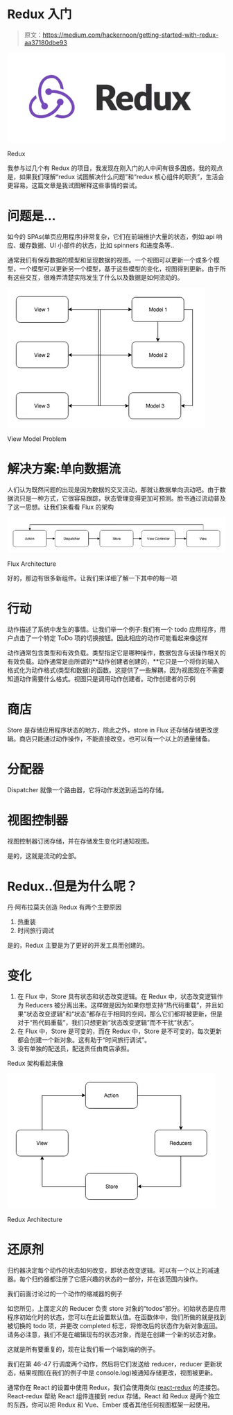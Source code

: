 # Redux 入门

> 原文：<https://medium.com/hackernoon/getting-started-with-redux-aa37180dbe93>

![](img/c74b754c9e031d45600231af58667f98.png)

Redux

我参与过几个有 Redux 的项目，我发现在刚入门的人中间有很多困惑。我的观点是，如果我们理解“redux 试图解决什么问题”和“redux 核心组件的职责”，生活会更容易。这篇文章是我试图解释这些事情的尝试。

# 问题是…

如今的 SPAs(单页应用程序)非常复杂，它们在前端维护大量的状态，例如:api 响应、缓存数据、UI 小部件的状态，比如 spinners 和进度条等..

通常我们有保存数据的模型和呈现数据的视图。一个视图可以更新一个或多个模型，一个模型可以更新另一个模型，基于这些模型的变化，视图得到更新。由于所有这些交互，很难弄清楚实际发生了什么以及数据是如何流动的。

![](img/82b5120c831c0cd95616694bae7a8a7a.png)

View Model Problem

# 解决方案:单向数据流

人们认为既然问题的出现是因为数据的交叉流动，那就让数据单向流动吧。由于数据流只是一种方式，它很容易跟踪，状态管理变得更加可预测。脸书通过流动普及了这一思想。让我们来看看 Flux 的架构

![](img/cd3512732403405db5ab9d46275e17c4.png)

Flux Architecture

好的，那边有很多新组件。让我们来详细了解一下其中的每一项

# 行动

动作描述了系统中发生的事情。让我们举一个例子:我们有一个 todo 应用程序，用户点击了一个特定 ToDo 项的切换按钮。因此相应的动作可能看起来像这样

动作通常包含类型和有效负载。类型指定它是哪种操作，数据包含与该操作相关的有效负载。动作通常是由所谓的**动作创建者创建的，**它只是一个将你的输入格式化为动作格式(类型和数据)的函数。这提供了一些解耦，因为视图现在不需要知道动作需要什么格式。视图只是调用动作创建者。动作创建者的示例

# 商店

Store 是存储应用程序状态的地方，除此之外，store in Flux 还存储存储更改逻辑。商店只能通过动作操作，不能直接改变。也可以有一个以上的通量储备。

# 分配器

Dispatcher 就像一个路由器，它将动作发送到适当的存储。

# 视图控制器

视图控制器订阅存储，并在存储发生变化时通知视图。

是的，这就是流动的全部。

# Redux..但是为什么呢？

丹·阿布拉莫夫创造 Redux 有两个主要原因

1.  热重装
2.  时间旅行调试

是的，Redux 主要是为了更好的开发工具而创建的。

# 变化

1.  在 Flux 中，Store 具有状态和状态改变逻辑。在 Redux 中，状态改变逻辑作为 Reducers 被分离出来。这样做是因为如果你想支持“热代码重载”，并且如果“状态改变逻辑”和“状态”都存在于相同的空间，那么它们都将被更新，但是对于“热代码重载”，我们只想更新“状态改变逻辑”而不干扰“状态”。
2.  在 Flux 中，Store 是可变的，而在 Redux 中，Store 是不可变的，每次更新都会创建一个新对象。这有助于“时间旅行调试”。
3.  没有单独的配送员，配送责任由商店承担。

Redux 架构看起来像

![](img/9221584bb7d71e794999fd016495f595.png)

Redux Architecture

# 还原剂

归约器决定每个动作的状态如何改变，即状态改变逻辑。可以有一个以上的减速器。每个归约器都注册了它感兴趣的状态的一部分，并在该范围内操作。

我们前面讨论过的一个动作的缩减器的例子

如您所见，上面定义的 Reducer 负责 store 对象的“todos”部分。初始状态是应用程序初始化时的状态，您可以在此设置默认值。在函数体中，我们所做的就是找到被切换的 todo 项，并更改 completed 标志，将修改后的状态作为新对象返回。请务必注意，我们不是在编辑现有的状态对象，而是在创建一个新的状态对象。

这就是所有要重复的，现在让我们看一个端到端的例子。

我们在第 46-47 行调度两个动作，然后将它们发送给 reducer，reducer 更新状态，结果视图(在我们的例子中是 console.log)被通知存储更改，视图被更新。

通常你在 React 的设置中使用 Redux，我们会使用类似 [react-redux](https://github.com/reduxjs/react-redux) 的连接包。React-redux 帮助 React 组件连接到 redux 存储。React 和 Redux 是两个独立的东西，你可以把 Redux 和 Vue、Ember 或者其他任何视图框架一起使用。
